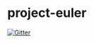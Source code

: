 # project-euler

[![Gitter](https://badges.gitter.im/keyavi/project-euler.svg)](https://gitter.im/keyavi/project-euler?utm_source=badge&utm_medium=badge&utm_campaign=pr-badge&utm_content=badge)